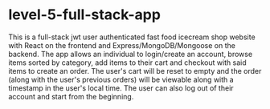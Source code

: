 # level-5-full-stack-app

This is a full-stack jwt user authenticated fast food icecream shop website with React on the frontend and Express/MongoDB/Mongoose on the backend. The app allows an individual to login/create an account, browse items sorted by category, add items to their cart and checkout with said items to create an order. The user's cart will be reset to empty and the order (along with the user's previous orders) will be viewable along with a timestamp in the user's local time. The user can also log out of their account and start from the beginning.